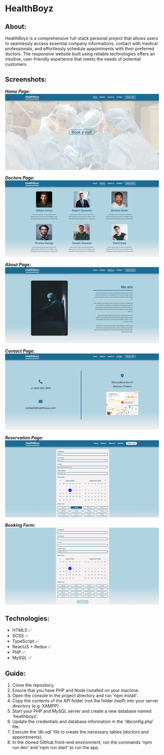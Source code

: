 # HealthBoyz

## About:

HealthBoyz is a comprehensive full-stack personal project that allows users to seamlessly access essential company informations, contact with medical professionals, and effortlessly schedule appointments with their preferred doctors. The responsive website built using reliable technologies offers an intuitive, user-friendly experience that meets the needs of potential customers.

## Screenshots:

**_Home Page:_**
![](/screenshots/home_page.png)

**_Doctors Page:_**
![](/screenshots/doctors_page.png)

**_About Page:_**
![](/screenshots/about_page.png)

**_Contact Page:_**
![](/screenshots/contact_page.png)

**_Reservation Page:_**
![](/screenshots/booking_page.png)

**_Booking Form:_**
![](/screenshots/booking_form.png)

## Technologies:

- HTML5 :white_check_mark:
- SCSS :white_check_mark:
- TypeScript :white_check_mark:
- ReactJS + Redux :white_check_mark:
- PHP :white_check_mark:
- MySQL :white_check_mark:

## Guide:

1. Clone the repository.
2. Ensure that you have PHP and Node installed on your machine.
3. Open the console in the project directory and run 'npm install'.
4. Copy the contents of the API folder (not the folder itself) into your server directory (e.g. XAMPP).
5. Start your PHP and MySQL server and create a new database named 'healthboyz'.
6. Update the credentials and database information in the 'dbconfig.php' file.
7. Execute the 'db.sql' file to create the necessary tables (doctors and appointments).
8. In the cloned GitHub front-end environment, run the commands 'npm run dev' and 'npm run start' to run the app.

